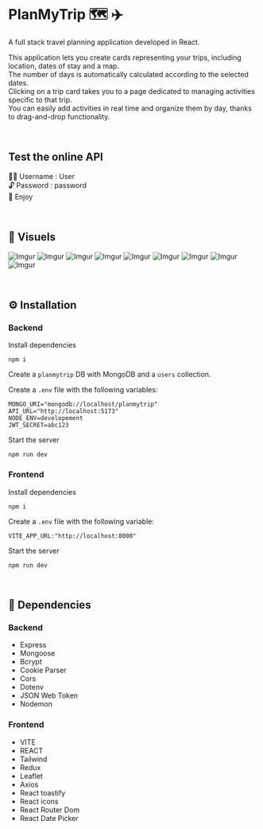 # PlanMyTrip 🗺️ ✈️
A full stack travel planning application developed in React. 

This application lets you create cards representing your trips, including location, dates of stay and a map. <br />
The number of days is automatically calculated according to the selected dates.  <br />
Clicking on a trip card takes you to a page dedicated to managing activities specific to that trip.  <br />
You can easily add activities in real time and organize them by day, thanks to drag-and-drop functionality.

&nbsp;
##  Test the online API
👩‍💻 Username : User <br />
🔓 Password : password <br />
🤗 Enjoy

&nbsp;
## 👀 Visuels

![Imgur](https://tinyurl.com/35hzp8hy)
![Imgur](https://tinyurl.com/mr29asax)
![Imgur](https://tinyurl.com/yef9dcn4)
![Imgur](https://tinyurl.com/2jyejcfs)
![Imgur](https://tinyurl.com/msjcaaxy)
![Imgur](https://tinyurl.com/259mahfx)
![Imgur](https://tinyurl.com/y8nwvysy)
![Imgur](https://tinyurl.com/4p7jedf8)
![Imgur](https://tinyurl.com/bddj42sd)

&nbsp;
## ⚙️ Installation
### Backend
Install dependencies
```
npm i
```

Create a `planmytrip` DB with MongoDB and a `users` collection.

Create a `.env` file with the following variables:
```
MONGO_URI="mongodb://localhost/planmytrip"
API_URL="http://localhost:5173"
NODE_ENV=developement
JWT_SECRET=abc123
``` 

Start the server
```
npm run dev
```

### Frontend
Install dependencies
```
npm i
```

Create a `.env` file with the following variable:
```
VITE_APP_URL:"http://localhost:8000"
``` 

Start the server
```
npm run dev
```

&nbsp;
## 🔗 Dependencies
### Backend
* Express
* Mongoose
* Bcrypt
* Cookie Parser
* Cors
* Dotenv
* JSON Web Token
* Nodemon

### Frontend
* VITE
* REACT
* Tailwind
* Redux
* Leaflet
* Axios
* React toastify
* React icons
* React Router Dom
* React Date Picker
